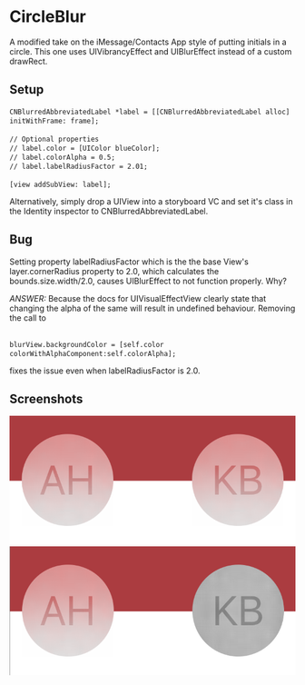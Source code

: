 CircleBlur
===

A modified take on the iMessage/Contacts App style of putting initials in a circle. This one uses UIVibrancyEffect and UIBlurEffect instead of a custom drawRect.

## Setup  ##

```obj-c
CNBlurredAbbreviatedLabel *label = [[CNBlurredAbbreviatedLabel alloc] initWithFrame: frame];

// Optional properties
// label.color = [UIColor blueColor];
// label.colorAlpha = 0.5;
// label.labelRadiusFactor = 2.01;

[view addSubView: label];

```

Alternatively, simply drop a UIView into a storyboard VC and set it's class in the Identity inspector to CNBlurredAbbreviatedLabel.

## Bug ##

Setting property labelRadiusFactor which is the the base View's layer.cornerRadius property to 2.0, which calculates the bounds.size.width/2.0, causes UIBlurEffect to not function properly. Why? 

*ANSWER:* Because the docs for UIVisualEffectView clearly state that changing the alpha of the same will result in undefined behaviour. Removing the call to 


```obj-c

blurView.backgroundColor = [self.color colorWithAlphaComponent:self.colorAlpha];

```
fixes the issue even when labelRadiusFactor is 2.0.

## Screenshots ##

![Image of proper labels](https://raw.githubusercontent.com/mathewa6/CircleBlur/master/Screenshots/Screen%20Shot%202016-04-29%20at%202.55.15%20PM.png)
![Image of buggy label](https://raw.githubusercontent.com/mathewa6/CircleBlur/master/Screenshots/Screen%20Shot%202016-04-29%20at%203.56.39%20PM.png)